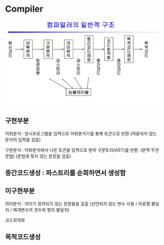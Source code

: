 # Compiler

<img src="./image/compiler.jpeg">

구현부분
-----
어휘분석 : 원시프로그램을 입력으로 어휘분석기를 통해 토큰으로 반환 (허용되지 않는 문자의 입력을 검출)

구문분석 : 어휘분석에서 나온 토큰을 입력으로 받아 구문트리(AST)를 반환. (문맥 무관 문법) (문법에 맞지 않는 문장을 검출)

중간코드생성 : 파스트리를 순회하면서 생성함
-----

미구현부분
-----
의미분석 : 의미가 정의되지 않는 문장들을 검출 (선언되지 않는 변수 사용 / 자료형 불일치 / 매개변수의 갯수와 형의 불일치)

코드최적화

목적코드생성
-----
